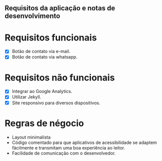 ## Requisitos da aplicação e notas de desenvolvimento

# Requisitos funcionais
- [x] Botão de contato via e-mail.
- [x] Botão de contato via whatsapp.

# Requisitos não funcionais
- [x] Integrar ao Google Analytics.
- [x] Utilizar Jekyll.
- [x] Site responsivo para diversos dispositivos.

# Regras de négocio
- Layout minimalista
- Código comentado para que aplicativos de acessibilidade se adaptem fácilmente e transmitam uma boa experiência ao leitor.
- Facilidade de comunicação com o desenvolvedor.
